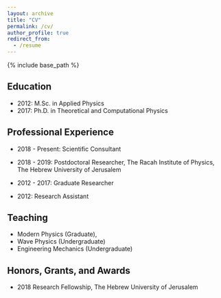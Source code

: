 ```yaml
---
layout: archive
title: "CV"
permalink: /cv/
author_profile: true
redirect_from:
  - /resume
---
```


{% include base_path %}

## Education

* 2012: M.Sc. in Applied Physics
* 2017: Ph.D. in Theoretical and Computational Physics

## Professional Experience 

* 2018 - Present: Scientific Consultant
  
* 2018 - 2019: Postdoctoral Researcher, The Racah Institute of Physics, The Hebrew University of Jerusalem 

* 2012 - 2017: Graduate Researcher 

* 2012: Research Assistant 
   
## Teaching    

  * Modern Physics (Graduate), 
  * Wave Physics (Undergraduate)
  * Engineering Mechanics (Undergraduate)

## Honors, Grants, and Awards
* 2018 Research Fellowship, The Hebrew University of Jerusalem 
